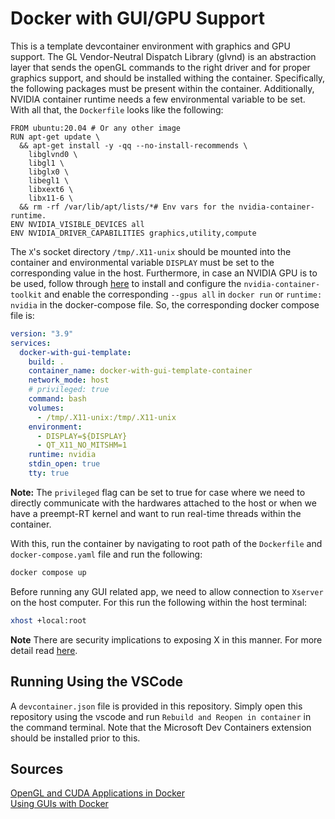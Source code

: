 # Docker with GUI/GPU Support
This is a template devcontainer environment with graphics and GPU support. The GL Vendor-Neutral Dispatch Library (glvnd) is an abstraction layer that sends the openGL commands to the right driver and for proper graphics support, and should be installed withing the container. Specifically, the following packages must be present within the container. Additionally, NVIDIA container runtime needs a few environmental variable to be set. With all that, the `Dockerfile` looks like the following:

```docker
FROM ubuntu:20.04 # Or any other image
RUN apt-get update \
  && apt-get install -y -qq --no-install-recommends \
    libglvnd0 \
    libgl1 \
    libglx0 \
    libegl1 \
    libxext6 \
    libx11-6 \
  && rm -rf /var/lib/apt/lists/*# Env vars for the nvidia-container-runtime.
ENV NVIDIA_VISIBLE_DEVICES all
ENV NVIDIA_DRIVER_CAPABILITIES graphics,utility,compute
```

The `X`'s socket directory `/tmp/.X11-unix` should be mounted into the container and environmental variable `DISPLAY` must be set to the corresponding value in the host. Furthermore, in case an NVIDIA GPU is to be used, follow through [here](https://docs.nvidia.com/datacenter/cloud-native/container-toolkit/latest/install-guide.html) to install and configure the `nvidia-container-toolkit` and enable the corresponding `--gpus all` in `docker run` or `runtime: nvidia` in the docker-compose file. So, the corresponding docker compose file is:
```yaml
version: "3.9"
services:
  docker-with-gui-template:
    build: .
    container_name: docker-with-gui-template-container
    network_mode: host
    # privileged: true
    command: bash
    volumes:
      - /tmp/.X11-unix:/tmp/.X11-unix
    environment:
      - DISPLAY=${DISPLAY}
      - QT_X11_NO_MITSHM=1
    runtime: nvidia
    stdin_open: true
    tty: true
```
**Note:** The `privileged` flag can be set to true for case where we need to directly communicate with the hardwares attached to the host or when we have a preempt-RT kernel and want to run real-time threads within the container. 

With this, run the container by navigating to root path of the `Dockerfile` and `docker-compose.yaml` file and run the following:
```bash
docker compose up
```
Before running any GUI related app, we need to allow connection to `Xserver` on the host computer. For this run the following within the host terminal:
```bash
xhost +local:root
```
**Note** There are security implications to exposing X in this manner. For more detail read [here](http://wiki.ros.org/docker/Tutorials/GUI).

## Running Using the VSCode
A `devcontainer.json` file is provided in this repository. Simply open this repository using the vscode and run `Rebuild and Reopen in container` in the command terminal. Note that the Microsoft Dev Containers extension should be installed prior to this. 

## Sources
[OpenGL and CUDA Applications in Docker](https://medium.com/@benjamin.botto/opengl-and-cuda-applications-in-docker-af0eece000f1) \
[Using GUIs with Docker](http://wiki.ros.org/docker/Tutorials/GUI)


